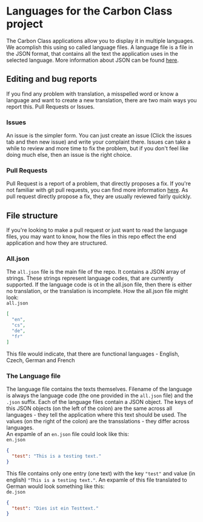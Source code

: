 # Languages for the Carbon Class project
The Carbon Class applications allow you to display it in multiple languages. We acomplish this using so called language files. A language file is a file in the JSON format, that contains all the text the application uses in the selected language. More information about JSON can be found [here](https://www.w3schools.com/whatis/whatis_json.asp).
## Editing and bug reports 
If you find any problem with translation, a misspelled word or know a language and want to create a new translation, there are two main ways you report this. Pull Requests or Issues.
### Issues
An issue is the simpler form. You can just create an issue (Click the issues tab and then new issue) and write your complaint there. Issues can take a while to review and more time to fix the problem, but if you don't feel like doing much else, then an issue is the right choice.
### Pull Requests 
Pull Request is a report of a problem, that directly proposes a fix. If you're not familiar with git pull requests, you can find more information [here](https://docs.github.com/en/github/collaborating-with-issues-and-pull-requests/about-pull-requests). As pull request directly propose a fix, they are usually reviewed fairly quickly. 
## File structure
If you're looking to make a pull request or just want to read the language files, you may want to know, how the files in this repo effect the end application and how they are structured. 
### All.json
The `all.json` file is the main file of the repo. It contains a JSON array of strings. These strings represent language codes, that are currently supported. If the language code is ot in the all.json file, then there is either no translation, or the translation is incomplete.
How the all.json file might look:  
`all.json`  
```json
[
  "en",
  "cs",
  "de",
  "fr"
]
```
This file would indicate, that there are functional languages - English, Czech, German and French 
### The Language file
The language file contains the texts themselves. Filename of the language is always the language code (the one provided in the `all.json` file) and the `.json` suffix. Each of the language files contain a JSON object. The keys of this JSON objects (on the left of the colon) are the same across all languages - they tell the application where this text should be used. The values (on the right of the colon) are the transslations - they differ across languages.  
An expamle of an `en.json` file could look like this:  
`en.json`
```json
{
  "test": "This is a testing text."
}
```
This file contains only one entry (one text) with the key `"test"` and value (in english) `"This is a testing text."`.
An expamle of this file translated to German would look something like this:  
`de.json`  
```json
{
  "test": "Dies ist ein Testtext."
}
```
